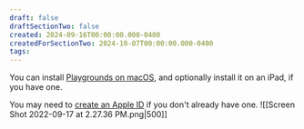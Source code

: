```yaml
---
draft: false
draftSectionTwo: false
created: 2024-09-16T00:00:00.000-0400
createdForSectionTwo: 2024-10-07T00:00:00.000-0400
tags:
---
```


You can install [Playgrounds on macOS](https://apps.apple.com/ca/app/swift-playgrounds/id1496833156?mt=12), and optionally install it on an iPad, if you have one.

You may need to [create an Apple ID](https://appleid.apple.com/account) if you don't already have one.
![[Screen Shot 2022-09-17 at 2.27.36 PM.png|500]]